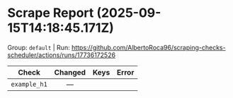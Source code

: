 # Scrape Report (2025-09-15T14:18:45.171Z)

Group: `default`  |  Run: https://github.com/AlbertoRoca96/scraping-checks-scheduler/actions/runs/17736172526

| Check | Changed | Keys | Error |
|---|:---:|:--|:--|
| `example_h1` | — |  |  |
